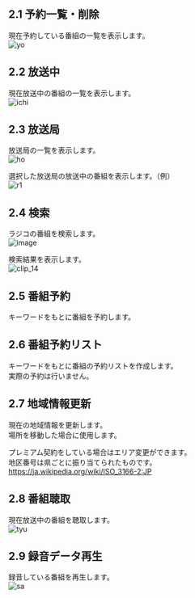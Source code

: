 ## 2.1 予約一覧・削除  
現在予約している番組の一覧を表示します。  
![yo](https://github.com/user-attachments/assets/a39ca80e-9487-4a56-a132-29a0f587ca9f)

## 2.2 放送中  
現在放送中の番組の一覧を表示します。  
![ichi](https://github.com/user-attachments/assets/347720a4-713d-4cbe-882d-c384ec4268b2)
  
## 2.3 放送局  
放送局の一覧を表示します。  
![ho](https://github.com/user-attachments/assets/67d9faba-8fd7-4f62-85dd-dde6707eff01)
  
選択した放送局の放送中の番組を表示します。（例）  
![r1](https://github.com/user-attachments/assets/f9212e13-9d79-4c50-ad0e-5444b6986c5a)

## 2.4 検索  
ラジコの番組を検索します。  
![image](https://github.com/user-attachments/assets/eec46d24-f742-409c-a230-fc6cac68d020)
  
検索結果を表示します。  
![clip_14](https://github.com/user-attachments/assets/33eb2270-0a7b-4301-a546-1a3a084ba3b5)
  

## 2.5 番組予約  
キーワードをもとに番組を予約します。  
## 2.6 番組予約リスト  
キーワードをもとに番組の予約リストを作成します。    
実際の予約は行いません。

## 2.7 地域情報更新  
現在の地域情報を更新します。  
場所を移動した場合に使用します。  
  
プレミアム契約をしている場合はエリア変更ができます。  
地区番号は県ごとに振り当てられたものです。    
https://ja.wikipedia.org/wiki/ISO_3166-2:JP  

## 2.8 番組聴取  
現在放送中の番組を聴取します。  
![tyu](https://github.com/user-attachments/assets/be6cdb92-d2de-485e-9a59-15818e523ef1)

## 2.9 録音データ再生  
録音している番組を再生します。   
![sa](https://github.com/user-attachments/assets/c17cb8c8-4409-422a-abf7-e905d97c3710)


